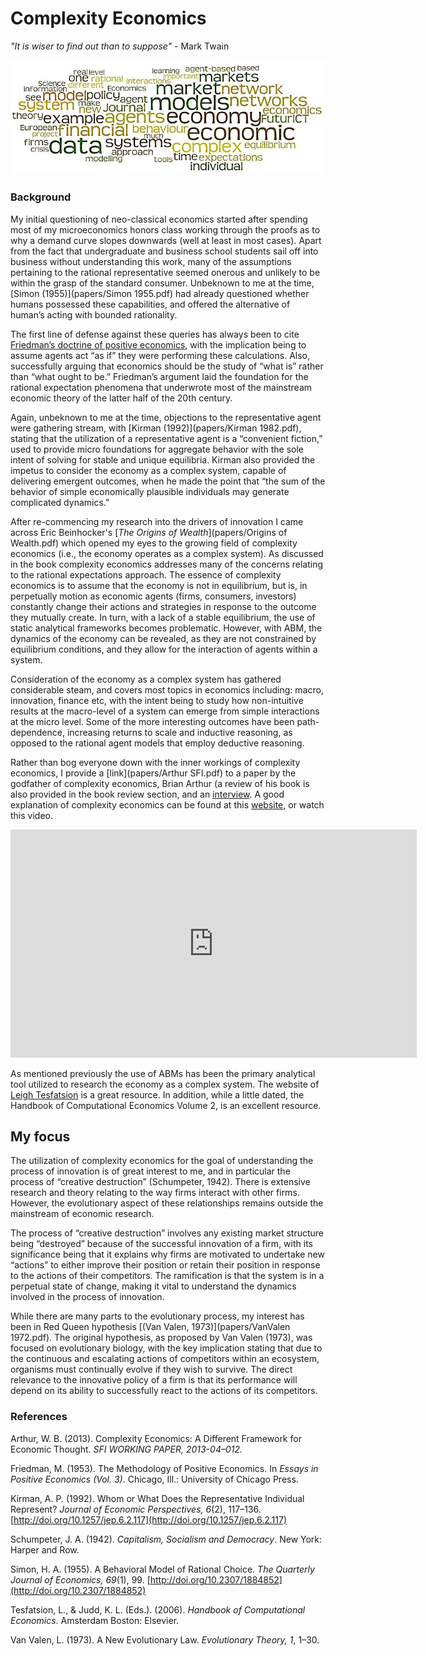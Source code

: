 # Complexity Economics
 
 _"It is wiser to find out than to suppose"_ - Mark Twain 
 
 ![Wordmap](websiteimages/wordmap.jpeg)
 
### Background
My initial questioning of neo-classical economics started after spending most of my microeconomics honors class working through the proofs as to why a demand curve slopes downwards (well at least in most cases). Apart from the fact that undergraduate and business school students sail off into business without understanding this work, many of the assumptions pertaining to the rational representative seemed onerous and unlikely to be within the grasp of the standard consumer. Unbeknown to me at the time, [Simon (1955)](papers/Simon 1955.pdf) had already questioned whether humans possessed these capabilities, and offered the alternative of human’s acting with bounded rationality. 

The first line of defense against these queries has always been to cite <a href="https://en.wikipedia.org/wiki/Essays_in_Positive_Economics" target="blank">Friedman’s doctrine of positive economics</a>, with the implication being to assume agents act “as if” they were performing these calculations. Also, successfully arguing that economics should be the study of “what is” rather than “what ought to be.” Friedman’s argument laid the foundation for the rational expectation phenomena that underwrote most of the mainstream economic theory of the latter half of the 20th century.

Again, unbeknown to me at the time, objections to the representative agent were gathering stream, with [Kirman (1992)](papers/Kirman 1982.pdf), stating that the utilization of a representative agent is a “convenient fiction,” used to provide micro foundations for aggregate behavior with the sole intent of solving for stable and unique equilibria. Kirman also provided the impetus to consider the economy as a complex system, capable of delivering emergent outcomes, when he made the point that “the sum of the behavior of simple economically plausible individuals may generate complicated dynamics.”

After re-commencing my research into the drivers of innovation I came across Eric Beinhocker's [_The Origins of Wealth_](papers/Origins of Wealth.pdf) which opened my eyes to the growing field of complexity economics (i.e., the economy operates as a complex system). As discussed in the book complexity economics addresses many of the concerns relating to the rational expectations approach. The essence of complexity economics is to assume that the economy is not in equilibrium, but is, in perpetually motion as economic agents (firms, consumers, investors) constantly change their actions and strategies in response to the outcome they mutually create. In turn, with a lack of a stable equilibrium, the use of static analytical frameworks becomes problematic. However, with ABM, the dynamics of the economy can be revealed, as they are not constrained by equilibrium conditions, and they allow for the interaction of agents within a system. 

Consideration of the economy as a complex system has gathered considerable steam, and covers most topics in economics including: macro, innovation, finance etc, with the intent being to study how non-intuitive results at the macro-level of a system can emerge from simple interactions at the micro level. Some of the more interesting outcomes have been path-dependence, increasing returns to scale and inductive reasoning, as opposed to the rational agent models that employ deductive reasoning.

Rather than bog everyone down with the inner workings of complexity economics, I provide a [link](papers/Arthur SFI.pdf) to a paper by the godfather of complexity economics, Brian Arthur (a review of his book is also provided in the book review section, and an <a href="https://www.complexityexplorer.org/news/19-w-brian-arthur-on-complexity-economics" target="blank"> interview</a>. A good explanation of complexity economics can be found at this <a href="https://www.exploringeconomics.org/en/orientation/complexity-economics/" target="blank"> website</a>, or watch this video.

<iframe width="650" height="365" src="https://www.youtube.com/embed/Lx-pRkp7pM8?list=PLZEkG3jP6eyl2CL8sDkCXjfvWO7_nbwsP" frameborder="0" gesture="media" allowfullscreen></iframe>
 
As mentioned previously the use of ABMs has been the primary analytical tool utilized to research the economy as a complex system. The website of <a href="http://www2.econ.iastate.edu/tesfatsi/ace.htm" target="blank"> Leigh Tesfatsion</a> is a great resource. In addition, while a little dated, the Handbook of Computational Economics Volume 2, is an excellent resource.

## My focus
The utilization of complexity economics for the goal of understanding the process of innovation is of great interest to me, and in particular the process of “creative destruction” (Schumpeter, 1942). There is extensive research and theory relating to the way firms interact with other firms. However, the evolutionary aspect of these relationships remains outside the mainstream of economic research. 

The process of “creative destruction” involves any existing market structure being “destroyed” because of the successful innovation of a firm, with its significance being that it explains why firms are motivated to undertake new “actions” to either improve their position or retain their position in response to the actions of their competitors.  The ramification is that the system is in a perpetual state of change, making it vital to understand the dynamics involved in the process of innovation.  

While there are many parts to the evolutionary process, my interest has been in Red Queen hypothesis [(Van Valen, 1973)](papers/VanValen 1972.pdf). The original hypothesis, as proposed by Van Valen (1973), was focused on evolutionary biology, with the key implication stating that due to the continuous and escalating actions of competitors within an ecosystem, organisms must continually evolve if they wish to survive. The direct relevance to the innovative policy of a firm is that its performance will depend on its ability to successfully react to the actions of its competitors. 

### References

Arthur, W. B. (2013). Complexity Economics: A Different Framework for Economic Thought. _SFI WORKING PAPER, 2013-04–012._

Friedman, M. (1953). The Methodology of Positive Economics. In _Essays in Positive Economics (Vol. 3)_. Chicago, Ill.: University of Chicago Press.

Kirman, A. P. (1992). Whom or What Does the Representative Individual Represent? _Journal of Economic Perspectives, 6_(2), 117–136. [http://doi.org/10.1257/jep.6.2.117](http://doi.org/10.1257/jep.6.2.117)

Schumpeter, J. A. (1942). _Capitalism, Socialism and Democracy_. New York: Harper and Row.

Simon, H. A. (1955). A Behavioral Model of Rational Choice. _The Quarterly Journal of Economics, 69_(1), 99. [http://doi.org/10.2307/1884852](http://doi.org/10.2307/1884852)

Tesfatsion, L., & Judd, K. L. (Eds.). (2006). _Handbook of Computational Economics_. Amsterdam Boston: Elsevier.

Van Valen, L. (1973). A New Evolutionary Law. _Evolutionary Theory, 1_, 1–30.
